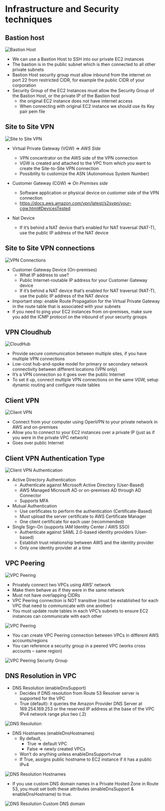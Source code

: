 # Infrastructure and Security techniques

## Bastion host

![Bastion Host](./visual-referencesbastion_host.png)

- We can use a Bastion Host to SSH into our private EC2 instances
- The bastion is in the public subnet which is then connected to all other private subnets
- Bastion Host security group must allow inbound from the internet on port 22 from restricted CIDR, for example the public CIDR of your corporation
- Security Group of the EC2 Instances must allow the Security Group of the Bastion Host, or the private IP of the Bastion host
  - the original EC2 instance does not have internet access
  - When connecting with original EC2 instance we should use its Key pair pem file

## Site to Site VPN

![Site to Site VPN](./visual-referencessite_to_site_vpn.png)

- Virtual Private Gateway (VGW) => *AWS Side*
  - VPN concentrator on the AWS side of the VPN connection
  - VGW is created and attached to the VPC from which you want to create the Site-to-Site VPN connection
  - Possibility to customize the ASN (Autonomous System Number)

- Customer Gateway (CGW) => *On Premises side*
  - Software application or physical device on customer side of the VPN connection
  - https://docs.aws.amazon.com/vpn/latest/s2svpn/your-cgw.html#DevicesTested

- Nat Device
  - If it’s behind a NAT device that’s enabled for NAT traversal (NAT-T), use the public IP address of the NAT device

## Site to Site VPN connections

![VPN Connections](./visual-referencessite_to_site_vpn_connections.png)

- Customer Gateway Device (On-premises)
  - What IP address to use?
  - Public Internet-routable IP address for your Customer Gateway device
  - If it’s behind a NAT device that’s enabled for NAT traversal (NAT-T), use the public IP address of the NAT device
- Important step: enable Route Propagation for the Virtual Private Gateway in the route table that is associated with your subnets
- If you need to ping your EC2 instances from on-premises, make sure you add the ICMP protocol on the inbound of your security groups

## VPN Cloudhub

![CloudHub](./visual-referencessite_to_site_cloud_hub.png)

- Provide secure communication between multiple sites, if you have multiple VPN connections
- Low-cost hub-and-spoke model for primary or secondary network connectivity between different locations (VPN only)
- It’s a VPN connection so it goes over the public Internet
- To set it up, connect multiple VPN connections on the same VGW, setup dynamic routing and configure route tables

## Client VPN

![Client VPN](./visual-references/client_vpn.png)

- Connect from your computer using OpenVPN to your private network in AWS and on-premises
- Allow you to connect to your EC2 instances over a private IP (just as if you were in the private VPC network)
- Goes over public Internet

## Client VPN Authentication Type

![Client VPN Authentication](./client_vpn_authentication.png)

- Active Directory Authentication
  - Authenticate against Microsoft Active Directory (User-Based)
  - AWS Managed Microsoft AD or on-premises AD through AD Connector
  - Supports MFA
- Mutual Authentication
  - Use certificates to perform the authentication (Certificate-Based)
  - Must upload the server certificate to AWS Certificate Manager
  - One client certificate for each user (recommended)
- Single Sign-On (supports IAM Identity Center / AWS SSO)
  - Authenticate against SAML 2.0-based identity providers (User-based)
  - Establish trust relationship between AWS and the identity provider
  - Only one identity provider at a time

## VPC Peering

![VPC Peering](./visual-references/vpc_peering.png)

- Privately connect two VPCs using AWS’ network
- Make them behave as if they were in the same network
- Must not have overlapping CIDRs
- VPC Peering connection is NOT transitive (must be established for each VPC that need to communicate with one another)
- You must update route tables in each VPC’s subnets to ensure EC2 instances can communicate with each other

![VPC Peering](./visual-references/vpc_peering_flow_diagram.png)

- You can create VPC Peering connection between VPCs in different AWS accounts/regions
- You can reference a security group in a peered VPC (works cross accounts – same region)

![VPC Peering Security Group](./visual-references/vpc_peering_security_group.png)

## DNS Resolution in VPC

- DNS Resolution (enableDnsSupport)
  - Decides if DNS resolution from Route 53 Resolver server is supported for the VPC
  - True (default): it queries the Amazon Provider DNS Server at 169.254.169.253 or the reserved IP address at the base of the VPC IPv4 network range plus two (.2)

![DNS Resolution](./visual-references/dns_resolution.png)

- DNS Hostnames (enableDnsHostnames)
  - By default,
    - True => default VPC
    - False => newly created VPCs
  - Won’t do anything unless enableDnsSupport=true
  - If True, assigns public hostname to EC2 instance if it has a public IPv4

![DNS Resolution Hostnames](./visual-references/dns_resolution_hostnames.png)

- If you use custom DNS domain names in a Private Hosted Zone in Route 53, you must set both these attributes (enableDnsSupport & enableDnsHostname) to true.

![DNS Resolution Custom DNS domain](./visual-references/dns_resolution_custom_dns_domain.png)